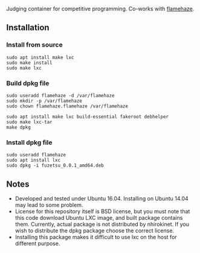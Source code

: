 Judging container for competitive programming. Co-works with [flamehaze](https://github.com/nhirokinet/flamehaze).

## Installation

### Install from source
```
sudo apt install make lxc
sudo make install
sudo make lxc
```

### Build dpkg file
```
sudo useradd flamehaze -d /var/flamehaze
sudo mkdir -p /var/flamehaze
sudo chown flamehaze.flamehaze /var/flamehaze

sudo apt install make lxc build-essential fakeroot debhelper
sudo make lxc-tar
make dpkg
```

### Install dpkg file
```
sudo useradd flamehaze
sudo apt install lxc
sudo dpkg -i fuzetsu_0.0.1_amd64.deb
```

## Notes

- Developed and tested under Ubuntu 16.04. Installing on Ubuntu 14.04 may lead to some problem.
- License for this repository itself is BSD license, but you must note that this code download Ubuntu LXC image, and built package contains them. Currently, actual package is not distributed by nhirokinet. If you wish to distribute the dpkg package choose the correct license. 
- Installing this package makes it difficult to use lxc on the host for different purpose.
